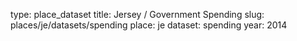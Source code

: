 type: place_dataset
title: Jersey / Government Spending
slug: places/je/datasets/spending
place: je
dataset: spending
year: 2014
